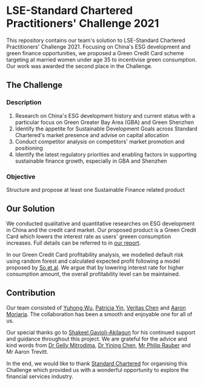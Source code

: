 # LSE-Standard Chartered Practitioners' Challenge 2021

This repository contains our team's solution to LSE-Standard Chartered Practitioners' Challenge 2021. Focusing on China's ESG development and green finance opportunities, we proposed a Green Credit Card scheme targeting at married women under age 35 to incentivise green consumption. Our work was awarded the second place in the Challenge.

## The Challenge 

### Description

1. Research on China's ESG development history and current status with a particular focus on Green Greater Bay Area (GBA) and Green Shenzhen
2. Identify the appetite for Sustainable Development Goals across Standard Chartered's market presence and advise on capital allocation
3. Conduct competitor analysis on competitors' market promotion and positioning
4. Identify the latest regulatory priorities and enabling factors in supporting sustainable finance growth, especially in GBA and Shenzhen


### Objective

Structure and propose at least one Sustainable Finance related product

## Our Solution

We conducted qualitative and quantitative researches on ESG development in China and the credit card market. Our proposed product is a Green Credit Card which lowers the interest rate as users' greeen consumption increases. Full details can be referred to in [our report](https://github.com/p-8s/Green-Credit-Card/blob/master/Report.pdf).

In our Green Credit Card profitability analysis, we modelled default risk using random forest and calculated expected profit following a model proposed by [So et al](https://www.sciencedirect.com/science/article/abs/pii/S0167923613002625). We argue that by lowering interest rate for higher consumption amount, the overall profitability level can be maintained. 

## Contribution

Our team consisted of [Yuhong Wu](https://www.linkedin.com/in/yuhong-wu-81851920a/), [Patricia Yin](https://www.linkedin.com/in/patricia-yin-y/), [Veritas Chen](https://www.linkedin.com/in/veritas-chen-b86b341b5/) and [Aaron Morjaria](https://www.linkedin.com/in/aaron-morjaria-5425251a7/). The collaboration has been a smooth and enjoyable one for all of us.

Our special thanks go to [Shakeel Gavioli-Akilagun](https://github.com/Shakeel95) for his continued support and guidance throughout this project. We are grateful for the advice and kind words from [Dr Gelly Mitrodima](https://www.lse.ac.uk/Statistics/People/Dr-Gelly-Mitrodima), [Dr Yining Chen](https://www.lse.ac.uk/Statistics/People/Dr-Yining-Chen), [Mr Philip Rauber](https://info.lse.ac.uk/current-students/lse-life/about/people/philip-rauber) and Mr Aaron Trevitt.

In the end, we would like to thank [Standard Chartered](https://www.sc.com/cn/en/) for organising this Challenge which provided us with a wonderful opportunity to explore the financial services industry.
